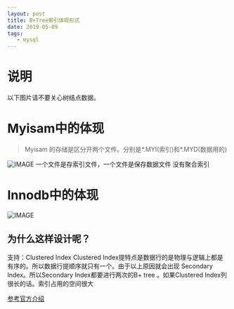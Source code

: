 ```yaml
---
layout: post
title: B+Tree索引体现形式
date: 2019-05-09
tags:
   - mysql
---
```

# 说明
以下图片请不要关心树结点数据。
# Myisam中的体现
> Myisam 的存储是区分开两个文件。分别是*.MYI(索引)和\*.MYD(数据用的)

![IMAGE](http://cn-isoda-oss.yy.com/admin/video/4AD718F0856A2437A41B6E4A195E285B.jpg)
一个文件是存索引文件，一个文件是保存数据文件
没有聚合索引

# Innodb中的体现
![IMAGE](http://cn-isoda-oss.yy.com/admin/video/D4AD19DF72FFED7664A3439E53C4CD4F.jpg)
## 为什么这样设计呢？

支持：Clustered Index
Clustered Index提特点是数据行的是物理与逻辑上都是有序的。所以数据行提顺序就只有一个。由于以上原因就会出现 Secondary Index。所以Secondary Index都要进行两次的B+ tree
。如果Clustered Index列很长的话。索引占用的空间很大

[参考官方介绍](https://dev.mysql.com/doc/refman/8.0/en/innodb-index-types.html)







